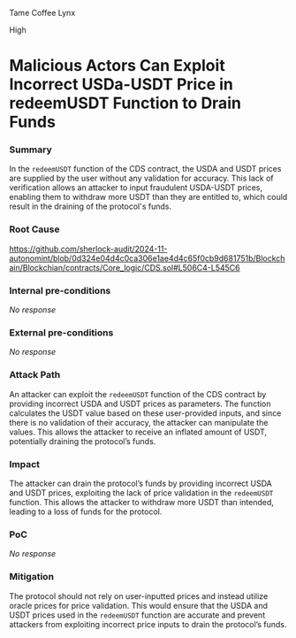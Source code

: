 Tame Coffee Lynx

High

# Malicious Actors Can Exploit Incorrect USDa-USDT Price in redeemUSDT Function to Drain Funds

### Summary

In the `redeemUSDT` function of the CDS contract, the USDA and USDT prices are supplied by the user without any validation for accuracy. This lack of verification allows an attacker to input fraudulent USDA-USDT prices, enabling them to withdraw more USDT than they are entitled to, which could result in the draining of the protocol's funds.

### Root Cause

https://github.com/sherlock-audit/2024-11-autonomint/blob/0d324e04d4c0ca306e1ae4d4c65f0cb9d681751b/Blockchain/Blockchian/contracts/Core_logic/CDS.sol#L506C4-L545C6

### Internal pre-conditions

_No response_

### External pre-conditions

_No response_

### Attack Path

An attacker can exploit the `redeemUSDT` function of the CDS contract by providing incorrect USDA and USDT prices as parameters. The function calculates the USDT value based on these user-provided inputs, and since there is no validation of their accuracy, the attacker can manipulate the values. This allows the attacker to receive an inflated amount of USDT, potentially draining the protocol’s funds.

### Impact

The attacker can drain the protocol’s funds by providing incorrect USDA and USDT prices, exploiting the lack of price validation in the `redeemUSDT` function. This allows the attacker to withdraw more USDT than intended, leading to a loss of funds for the protocol.

### PoC

_No response_

### Mitigation

The protocol should not rely on user-inputted prices and instead utilize oracle prices for price validation. This would ensure that the USDA and USDT prices used in the `redeemUSDT` function are accurate and prevent attackers from exploiting incorrect price inputs to drain the protocol’s funds.